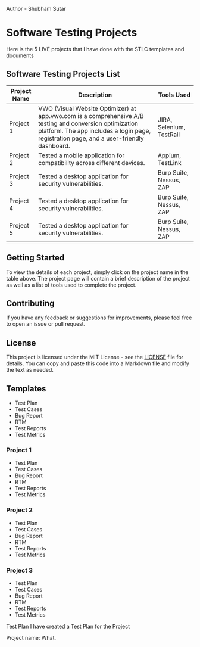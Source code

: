 Author - Shubham Sutar

# Software Testing Projects
Here is the 5 LIVE projects that I have done with the STLC templates and documents


## Software Testing Projects List

| Project Name | Description                                                                                                                                                                                         | Tools Used               |
|--------------|-----------------------------------------------------------------------------------------------------------------------------------------------------------------------------------------------------|--------------------------|
| Project 1    | VWO (Visual Website Optimizer) at app.vwo.com is a comprehensive A/B testing and conversion optimization platform. The app includes a login page, registration page, and a user-friendly dashboard. | JIRA, Selenium, TestRail |
| Project 2    | Tested a mobile application for compatibility across different devices.                                                                                                                             | Appium, TestLink         |
| Project 3    | Tested a desktop application for security vulnerabilities.                                                                                                                                          | Burp Suite, Nessus, ZAP  |
| Project 4    | Tested a desktop application for security vulnerabilities.                                                                                                                                          | Burp Suite, Nessus, ZAP  |
| Project 5    | Tested a desktop application for security vulnerabilities.                                                                                                                                          | Burp Suite, Nessus, ZAP  |

## Getting Started

To view the details of each project, simply click on the project name in the table above. The project page will contain a brief description of the project as well as a list of tools used to complete the project.

## Contributing

If you have any feedback or suggestions for improvements, please feel free to open an issue or pull request.

## License

This project is licensed under the MIT License - see the [LICENSE](LICENSE) file for details.
You can copy and paste this code into a Markdown file and modify the text as needed.







## Templates
- Test Plan
- Test Cases
- Bug Report
- RTM
- Test Reports
- Test Metrics


### Project 1
- Test Plan
- Test Cases
- Bug Report
- RTM
- Test Reports
- Test Metrics

### Project 2
- Test Plan
- Test Cases
- Bug Report
- RTM
- Test Reports
- Test Metrics

### Project 3
- Test Plan
- Test Cases
- Bug Report
- RTM
- Test Reports
- Test Metrics

Test Plan
I have created a Test Plan for the Project

Project name: 
What.